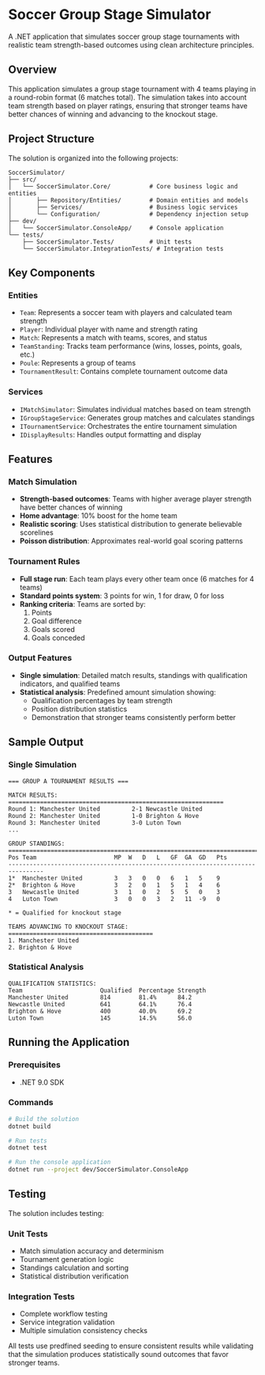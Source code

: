# Soccer Group Stage Simulator

A .NET application that simulates soccer group stage tournaments with realistic team strength-based outcomes using clean architecture principles.

## Overview

This application simulates a group stage tournament with 4 teams playing in a round-robin format (6 matches total). The simulation takes into account team strength based on player ratings, ensuring that stronger teams have better chances of winning and advancing to the knockout stage.

## Project Structure

The solution is organized into the following projects:

```
SoccerSimulator/
├── src/
│   └── SoccerSimulator.Core/           # Core business logic and entities
│       ├── Repository/Entities/        # Domain entities and models
│       ├── Services/                   # Business logic services
│       └── Configuration/              # Dependency injection setup
├── dev/
│   └── SoccerSimulator.ConsoleApp/     # Console application
└── tests/
    ├── SoccerSimulator.Tests/          # Unit tests
    └── SoccerSimulator.IntegrationTests/ # Integration tests
```

## Key Components

### Entities
- `Team`: Represents a soccer team with players and calculated team strength
- `Player`: Individual player with name and strength rating
- `Match`: Represents a match with teams, scores, and status
- `TeamStanding`: Tracks team performance (wins, losses, points, goals, etc.)
- `Poule`: Represents a group of teams
- `TournamentResult`: Contains complete tournament outcome data

### Services
- `IMatchSimulator`: Simulates individual matches based on team strength
- `IGroupStageService`: Generates group matches and calculates standings
- `ITournamentService`: Orchestrates the entire tournament simulation
- `IDisplayResults`: Handles output formatting and display

## Features

### Match Simulation
- **Strength-based outcomes**: Teams with higher average player strength have better chances of winning
- **Home advantage**: 10% boost for the home team
- **Realistic scoring**: Uses statistical distribution to generate believable scorelines
- **Poisson distribution**: Approximates real-world goal scoring patterns

### Tournament Rules
- **Full stage run**: Each team plays every other team once (6 matches for 4 teams)
- **Standard points system**: 3 points for win, 1 for draw, 0 for loss
- **Ranking criteria**: Teams are sorted by:
  1. Points
  2. Goal difference
  3. Goals scored
  4. Goals conceded

### Output Features
- **Single simulation**: Detailed match results, standings with qualification indicators, and qualified teams
- **Statistical analysis**: Predefined amount simulation showing:
  - Qualification percentages by team strength
  - Position distribution statistics
  - Demonstration that stronger teams consistently perform better

## Sample Output

### Single Simulation
```
=== GROUP A TOURNAMENT RESULTS ===

MATCH RESULTS:
=============================================================
Round 1: Manchester United         2-1 Newcastle United
Round 2: Manchester United         1-0 Brighton & Hove
Round 3: Manchester United         3-0 Luton Town
...

GROUP STANDINGS:
=================================================================================
Pos Team                      MP  W   D   L   GF  GA  GD   Pts
--------------------------------------------------------------------------------
1*  Manchester United         3   3   0   0   6   1   5    9
2*  Brighton & Hove           3   2   0   1   5   1   4    6
3   Newcastle United          3   1   0   2   5   5   0    3
4   Luton Town                3   0   0   3   2   11  -9   0

* = Qualified for knockout stage

TEAMS ADVANCING TO KNOCKOUT STAGE:
=========================================
1. Manchester United
2. Brighton & Hove
```

### Statistical Analysis
```
QUALIFICATION STATISTICS:
Team                      Qualified  Percentage Strength
Manchester United         814        81.4%      84.2
Newcastle United          641        64.1%      76.4
Brighton & Hove           400        40.0%      69.2
Luton Town                145        14.5%      56.0
```

## Running the Application

### Prerequisites
- .NET 9.0 SDK

### Commands
```bash
# Build the solution
dotnet build

# Run tests
dotnet test

# Run the console application
dotnet run --project dev/SoccerSimulator.ConsoleApp
```

## Testing

The solution includes testing:

### Unit Tests
- Match simulation accuracy and determinism
- Tournament generation logic
- Standings calculation and sorting
- Statistical distribution verification

### Integration Tests
- Complete workflow testing
- Service integration validation
- Multiple simulation consistency checks

All tests use predfined seeding to ensure consistent results while validating that the simulation produces statistically sound outcomes that favor stronger teams.